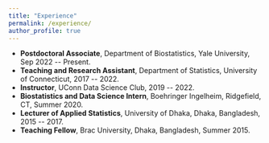 ```yaml
---
title: "Experience"
permalink: /experience/
author_profile: true
---
```


* **Postdoctoral Associate**, Department of Biostatistics, Yale University, Sep 2022 -- Present.
* **Teaching and Research Assistant**, Department of Statistics, University of Connecticut, 2017 -- 2022.
* **Instructor**, UConn Data Science Club, 2019 -- 2022.
* **Biostatistics and Data Science Intern**, Boehringer Ingelheim, Ridgefield, CT, Summer 2020.
* **Lecturer of Applied Statistics**, University of Dhaka, Dhaka, Bangladesh, 2015 -- 2017.
* **Teaching Fellow**, Brac University, Dhaka, Bangladesh, Summer 2015.
